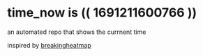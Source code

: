 # time_now is (( 1691211600766 ))

an automated repo that shows the currnent time

inspired by [breakingheatmap](https://github.com/breakingheatmap/breakingheatmap)